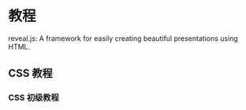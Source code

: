 # 教程
reveal.js: A framework for easily creating beautiful presentations using HTML.
## CSS 教程
### CSS 初级教程